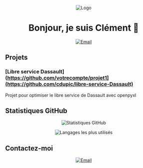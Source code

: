 <p align="center">
  <img src="https://via.placeholder.com/150" alt="Logo" />
</p>

<h1 align="center">Bonjour, je suis Clément 👋</h1>

<p align="center">
  <a href="mailto:clement.dupic@insa-lyon.fr">
    <img alt="Email" src="https://img.shields.io/badge/Email-D14836?style=flat&logo=Gmail&logoColor=white">
  </a>
</p>

## Projets

### [Libre service Dassault](https://github.com/votrecompte/projet1](https://github.com/cdupic/libre-service-Dassault)
<p align="justify">
  Projet pour optimiser le libre service de Dassault avec openpyxl
</p>

## Statistiques GitHub

<p align="center">
  <img src="https://github-readme-stats.vercel.app/api?username=votrecompte&show_icons=true&theme=radical" alt="Statistiques GitHub" />
</p>

<p align="center">
  <img src="https://github-readme-stats.vercel.app/api/top-langs/?username=votrecompte&layout=compact&theme=radical" alt="Langages les plus utilisés" />
</p>

## Contactez-moi

<p align="center">
   <a href="mailto:clement.dupic@insa-lyon.fr">
    <img alt="Email" src="https://img.shields.io/badge/Email-D14836?style=flat&logo=Gmail&logoColor=white">
  </a>
</p>
